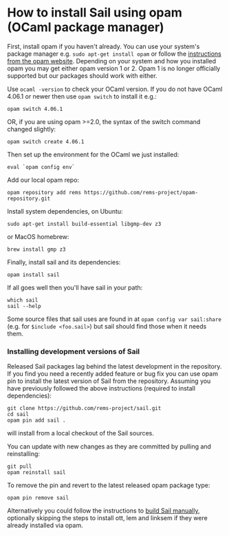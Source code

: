 # How to install Sail using opam (OCaml package manager)

First, install opam if you haven't already. You can use your system's package
manager e.g. `sudo apt-get install opam` or follow the [instructions
from the opam website](https://opam.ocaml.org/doc/Install.html).
Depending on your system and how you installed opam you may get either
opam version 1 or 2. Opam 1 is no longer officially supported but our
packages should work with either.

Use `ocaml -version` to check your OCaml version. If you do not have OCaml 4.06.1 or newer then use `opam switch` to install it e.g.:
```
opam switch 4.06.1
```
OR, if you are using opam >=2.0, the syntax of the switch command changed slightly:
```
opam switch create 4.06.1
```

Then set up the environment for the OCaml we just installed:
```
eval `opam config env` 
```
Add our local opam repo:
```
opam repository add rems https://github.com/rems-project/opam-repository.git
```
Install system dependencies, on Ubuntu:
```
sudo apt-get install build-essential libgmp-dev z3
```
or MacOS homebrew:
```
brew install gmp z3
```
Finally, install sail and its dependencies:
```
opam install sail
```
If all goes well then you'll have sail in your path:
```
which sail
sail --help
```
Some source files that sail uses are found in at ``opam config var sail:share`` (e.g. for ``$include <foo.sail>``) but sail should find those when it needs them.

### Installing development versions of Sail
Released Sail packages lag behind the latest development in the repository. If you find you need a recently added feature or bug fix you can use opam pin to install the latest version of Sail from the repository. Assuming you have previously followed the above instructions (required to install dependencies):
```
git clone https://github.com/rems-project/sail.git
cd sail
opam pin add sail .
```
will install from a local checkout of the Sail sources.

You can update with new changes as they are committed by pulling and reinstalling:
```
git pull
opam reinstall sail
```

To remove the pin and revert to the latest released opam package type:
```
opam pin remove sail
```

Alternatively you could follow the instructions to [build Sail manually](https://github.com/rems-project/sail/wiki/Building-from-Source), optionally skipping the steps to install ott, lem and linksem if they were already installed via opam.
